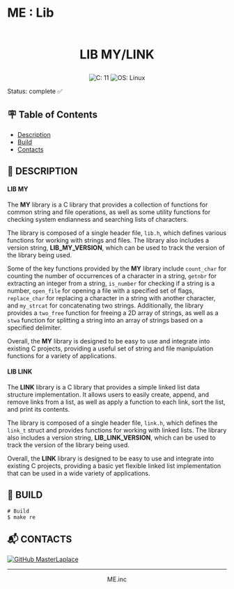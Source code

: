 # ME : Lib<br><br><p align="center">LIB MY/LINK</p>

<p align="center">
  <a>
    <img src="https://img.shields.io/badge/C-11-blue?style=for-the-badge" alt="C: 11">
  </a>
  <a>
    <img src="https://img.shields.io/badge/OS-Linux-blue?style=for-the-badge" alt="OS: Linux">
  </a>
</p>

Status: complete ✅


## :placard: Table of Contents
- [Description](#description)
- [Build](#build)
- [Contacts](#contacts)


<div id='description'/>

## :pencil: **DESCRIPTION**

#### **LIB MY**

The **MY** library is a C library that provides a collection of functions for common string and file operations, as well as some utility functions for checking system endianness and searching lists of characters.<br>

The library is composed of a single header file, `lib.h`, which defines various functions for working with strings and files. The library also includes a version string, **LIB_MY_VERSION**, which can be used to track the version of the library being used.<br>

Some of the key functions provided by the **MY** library include `count_char` for counting the number of occurrences of a character in a string, `getnbr` for extracting an integer from a string, `is_number` for checking if a string is a number, `open_file` for opening a file with a specified set of flags, `replace_char` for replacing a character in a string with another character, and `my_strcat` for concatenating two strings. Additionally, the library provides a `two_free` function for freeing a 2D array of strings, as well as a `stwa` function for splitting a string into an array of strings based on a specified delimiter.<br>

Overall, the **MY** library is designed to be easy to use and integrate into existing C projects, providing a useful set of string and file manipulation functions for a variety of applications.<br>

#### **LIB LINK**

The **LINK** library is a C library that provides a simple linked list data structure implementation. It allows users to easily create, append, and remove links from a list, as well as apply a function to each link, sort the list, and print its contents.<br>

The library is composed of a single header file, `link.h`, which defines the `link_t` struct and provides functions for working with linked lists. The library also includes a version string, **LIB_LINK_VERSION**, which can be used to track the version of the library being used.<br>

Overall, the **LINK** library is designed to be easy to use and integrate into existing C projects, providing a basic yet flexible linked list implementation that can be used in a wide variety of applications.<br>


<div id='build'/>

## :truck: **BUILD**

```shell
# Build
$ make re
```

<div id='contacts'/>

## :mailbox_with_mail: **CONTACTS**

[![GitHub MasterLaplace](https://img.shields.io/github/followers/MasterLaplace?label=MasterLaplace&style=social)](https://github.com/MasterLaplace)

---
<p align="center">ME.inc</p>
